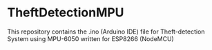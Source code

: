 # TheftDetectionMPU

This repository contains the .ino (Arduino IDE) file for Theft-detection System using MPU-6050 written for ESP8266 (NodeMCU)
